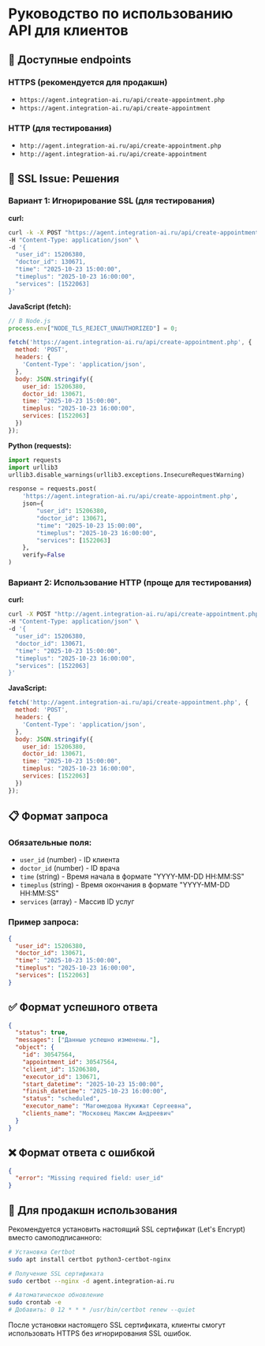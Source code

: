# Руководство по использованию API для клиентов

## 🔗 Доступные endpoints

### HTTPS (рекомендуется для продакшн)
- `https://agent.integration-ai.ru/api/create-appointment.php`
- `https://agent.integration-ai.ru/api/create-appointment`

### HTTP (для тестирования)
- `http://agent.integration-ai.ru/api/create-appointment.php`
- `http://agent.integration-ai.ru/api/create-appointment`

## 🚨 SSL Issue: Решения

### Вариант 1: Игнорирование SSL (для тестирования)

**curl:**
```bash
curl -k -X POST "https://agent.integration-ai.ru/api/create-appointment.php" \
-H "Content-Type: application/json" \
-d '{
  "user_id": 15206380,
  "doctor_id": 130671,
  "time": "2025-10-23 15:00:00",
  "timeplus": "2025-10-23 16:00:00",
  "services": [1522063]
}'
```

**JavaScript (fetch):**
```javascript
// В Node.js
process.env["NODE_TLS_REJECT_UNAUTHORIZED"] = 0;

fetch('https://agent.integration-ai.ru/api/create-appointment.php', {
  method: 'POST',
  headers: {
    'Content-Type': 'application/json',
  },
  body: JSON.stringify({
    user_id: 15206380,
    doctor_id: 130671,
    time: "2025-10-23 15:00:00",
    timeplus: "2025-10-23 16:00:00",
    services: [1522063]
  })
});
```

**Python (requests):**
```python
import requests
import urllib3
urllib3.disable_warnings(urllib3.exceptions.InsecureRequestWarning)

response = requests.post(
    'https://agent.integration-ai.ru/api/create-appointment.php',
    json={
        "user_id": 15206380,
        "doctor_id": 130671,
        "time": "2025-10-23 15:00:00",
        "timeplus": "2025-10-23 16:00:00",
        "services": [1522063]
    },
    verify=False
)
```

### Вариант 2: Использование HTTP (проще для тестирования)

**curl:**
```bash
curl -X POST "http://agent.integration-ai.ru/api/create-appointment.php" \
-H "Content-Type: application/json" \
-d '{
  "user_id": 15206380,
  "doctor_id": 130671,
  "time": "2025-10-23 15:00:00",
  "timeplus": "2025-10-23 16:00:00",
  "services": [1522063]
}'
```

**JavaScript:**
```javascript
fetch('http://agent.integration-ai.ru/api/create-appointment.php', {
  method: 'POST',
  headers: {
    'Content-Type': 'application/json',
  },
  body: JSON.stringify({
    user_id: 15206380,
    doctor_id: 130671,
    time: "2025-10-23 15:00:00",
    timeplus: "2025-10-23 16:00:00",
    services: [1522063]
  })
});
```

## 📋 Формат запроса

### Обязательные поля:
- `user_id` (number) - ID клиента
- `doctor_id` (number) - ID врача
- `time` (string) - Время начала в формате "YYYY-MM-DD HH:MM:SS"
- `timeplus` (string) - Время окончания в формате "YYYY-MM-DD HH:MM:SS"
- `services` (array) - Массив ID услуг

### Пример запроса:
```json
{
  "user_id": 15206380,
  "doctor_id": 130671,
  "time": "2025-10-23 15:00:00",
  "timeplus": "2025-10-23 16:00:00",
  "services": [1522063]
}
```

## ✅ Формат успешного ответа

```json
{
  "status": true,
  "messages": ["Данные успешно изменены."],
  "object": {
    "id": 30547564,
    "appointment_id": 30547564,
    "client_id": 15206380,
    "executor_id": 130671,
    "start_datetime": "2025-10-23 15:00:00",
    "finish_datetime": "2025-10-23 16:00:00",
    "status": "scheduled",
    "executor_name": "Магомедова Нукижат Сергеевна",
    "clients_name": "Московец Максим Андреевич"
  }
}
```

## ❌ Формат ответа с ошибкой

```json
{
  "error": "Missing required field: user_id"
}
```

## 🔧 Для продакшн использования

Рекомендуется установить настоящий SSL сертификат (Let's Encrypt) вместо самоподписанного:

```bash
# Установка Certbot
sudo apt install certbot python3-certbot-nginx

# Получение SSL сертификата
sudo certbot --nginx -d agent.integration-ai.ru

# Автоматическое обновление
sudo crontab -e
# Добавить: 0 12 * * * /usr/bin/certbot renew --quiet
```

После установки настоящего SSL сертификата, клиенты смогут использовать HTTPS без игнорирования SSL ошибок.